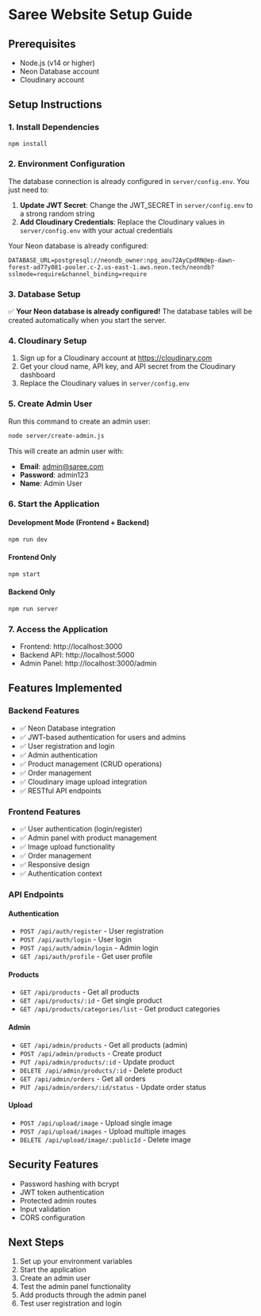 # Saree Website Setup Guide

## Prerequisites
- Node.js (v14 or higher)
- Neon Database account
- Cloudinary account

## Setup Instructions

### 1. Install Dependencies
```bash
npm install
```

### 2. Environment Configuration
The database connection is already configured in `server/config.env`. You just need to:

1. **Update JWT Secret**: Change the JWT_SECRET in `server/config.env` to a strong random string
2. **Add Cloudinary Credentials**: Replace the Cloudinary values in `server/config.env` with your actual credentials

Your Neon database is already configured:
```
DATABASE_URL=postgresql://neondb_owner:npg_aou72AyCpdRN@ep-dawn-forest-ad77y081-pooler.c-2.us-east-1.aws.neon.tech/neondb?sslmode=require&channel_binding=require
```

### 3. Database Setup
✅ **Your Neon database is already configured!** The database tables will be created automatically when you start the server.

### 4. Cloudinary Setup
1. Sign up for a Cloudinary account at https://cloudinary.com
2. Get your cloud name, API key, and API secret from the Cloudinary dashboard
3. Replace the Cloudinary values in `server/config.env`

### 5. Create Admin User
Run this command to create an admin user:

```bash
node server/create-admin.js
```

This will create an admin user with:
- **Email**: admin@saree.com
- **Password**: admin123
- **Name**: Admin User

### 6. Start the Application

#### Development Mode (Frontend + Backend)
```bash
npm run dev
```

#### Frontend Only
```bash
npm start
```

#### Backend Only
```bash
npm run server
```

### 7. Access the Application
- Frontend: http://localhost:3000
- Backend API: http://localhost:5000
- Admin Panel: http://localhost:3000/admin

## Features Implemented

### Backend Features
- ✅ Neon Database integration
- ✅ JWT-based authentication for users and admins
- ✅ User registration and login
- ✅ Admin authentication
- ✅ Product management (CRUD operations)
- ✅ Order management
- ✅ Cloudinary image upload integration
- ✅ RESTful API endpoints

### Frontend Features
- ✅ User authentication (login/register)
- ✅ Admin panel with product management
- ✅ Image upload functionality
- ✅ Order management
- ✅ Responsive design
- ✅ Authentication context

### API Endpoints

#### Authentication
- `POST /api/auth/register` - User registration
- `POST /api/auth/login` - User login
- `POST /api/auth/admin/login` - Admin login
- `GET /api/auth/profile` - Get user profile

#### Products
- `GET /api/products` - Get all products
- `GET /api/products/:id` - Get single product
- `GET /api/products/categories/list` - Get product categories

#### Admin
- `GET /api/admin/products` - Get all products (admin)
- `POST /api/admin/products` - Create product
- `PUT /api/admin/products/:id` - Update product
- `DELETE /api/admin/products/:id` - Delete product
- `GET /api/admin/orders` - Get all orders
- `PUT /api/admin/orders/:id/status` - Update order status

#### Upload
- `POST /api/upload/image` - Upload single image
- `POST /api/upload/images` - Upload multiple images
- `DELETE /api/upload/image/:publicId` - Delete image

## Security Features
- Password hashing with bcrypt
- JWT token authentication
- Protected admin routes
- Input validation
- CORS configuration

## Next Steps
1. Set up your environment variables
2. Start the application
3. Create an admin user
4. Test the admin panel functionality
5. Add products through the admin panel
6. Test user registration and login
